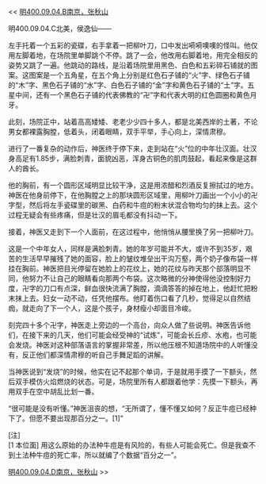 << [明400.09.04.B南京，张秋山](明400.09.04.B南京，张秋山.md)

明400.09.04.C北美，侯逸仙——

左手托着一个五彩的瓷碟，右手拿着一把柳叶刀，口中发出嗬嗬噢噢的怪叫。他仅用左脚着地，在场院里单脚跳个不停。跳了一会，他改用右脚着地，用完全相反的姿势又跳了一遍。他跳动的路线，是沿着场院里用黑色、白色和五彩碎石铺就的图案。这图案是一个五角星，在五个角上分别是红色石子铺的“火”字、绿色石子铺的“木”字、黑色石子铺的“水”字、白色石子铺的“金”字和黄色石子铺的“土”字。五星中间，还有一个黑色石子铺的代表佛教的“卍”字和代表大明的红色圆圈和黄色月牙。

此刻，场院正中，站着高高矮矮、老老少少四十多人，都是北美西岸的土著，不论男女都裸露胸膛，低着头，闭着眼睛，双手平举，手心向上，深情肃穆。

进行了一番复杂的动作后，神医终于停下来，走到站在“火”位的中年壮汉面。壮汉身高足有1.85步，满脸刺青，面貌凶恶，浑身古铜色的肌肉鼓起，看起来像是这群人的酋长。

他的胸前，有一个圆形区域明显比较干净，这是用浓醋和烈酒反复擦拭过的地方。神医在他身前停下，在他胸膛之上的那块圆形区域里，用柳叶刀画出一个小小的卍字型，然后将左手瓷碟里的碳黑、白药和牛痘的粉末状混合物均匀的抹上去。这个过程无疑会有些疼痛，但是壮汉的眉毛都没有抖动一下。

接着，神医又走到下一个人面前，在这过程中，他悄悄从腰里换了另一把柳叶刀。

这是一个中年女人，同样是满脸刺青。她的年岁可能并不大，或许不到35岁，艰苦的生活早早摧残了她的面容，脸上的皱纹堆垒出干沟万壑，两个奶子像布袋一样挂在胸前。神医把目光停留在她脸上的花纹上，她的花纹与昨天那个部落明显不同，他努力不让自己的眼睛看向那两个布袋。这次略微的分神使得他没控制好力度，卍字的刀口有点深，鲜血很快流满了胸膛，滴滴答答的掉在地上，他赶忙把粉末抹上去。妇女一动不动，任凭他摆布。他盯着伤口看了几秒，觉得足以自然结痂，就走向了下一个人，这是个孩子，身材瘦小却面目冷峻。

刻完四十多个卍字，神医走上旁边的一个高台，向众人做了些说明。神医告诉他们，在接下来的几天，他们可能会经受神的“试炼”，可能会长丘疹、水疱，也可能会发烧。神医对这种部落语言的掌握非常差，所以他压根不知道场院中的人听懂没有，反正他们都深情肃穆的听自己手舞足蹈的讲解。

当神医说到“发烧”的时候，他实在记不起那个单词，于是就用手摸了一下额头，然后双手模仿火焰燃烧的状态。可是，场院里所有人都跟着他学：先摸一下额头，再用双手在空中胡乱比划一番。

“很可能是没有听懂。”神医沮丧的想，“无所谓了，懂不懂又如何？反正牛痘已经种下了。但愿不要出现那百分之一。[1]”

[注]  
[1 本位面] 用这么原始的办法种牛痘是有风险的，有些人可能会死亡。但是我查不到土法种牛痘的死亡率，所以就编了个数据“百分之一”。

[明400.09.04.D南京，张秋山](明400.09.04.D南京，张秋山.md) >>